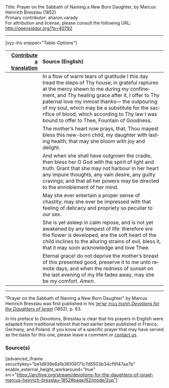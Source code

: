 <html>
<head></head>
<body>
Title: Prayer on the Sabbath of Naming a New Born Daughter, by Marcus Heinrich Bresslau (1852)<br />
Primary contributor: aharon.varady<br />
For attribution and license, please consult the following URL: <a href="http://opensiddur.org/?p=40792">http://opensiddur.org/?p=40792</a>
<p />
<hr />

[xyz-ihs snippet="Table-Options"]<table style="margin-left: auto; margin-right: auto;" class="draggable">
<thead><tr><th id="x" style="text-align: right;"><a href="/contributing/upload/">Contribute a translation</a></th><th style="text-align: left;">Source (English)</th></tr></thead>
<tbody>
<tr><td style="vertical-align:top;">
<div class="liturgy" lang="he">

</span></div></td>
 
<td style="vertical-align:top;">
<div class="english" lang="en">
In a flow of warm tears of gratitude 
I this day tread the steps of Thy house; 
in grateful raptures at the mercy shewn to me 
during my confinement, 
and Thy healing grace after it, 
I offer to Thy paternal love my inmost thanks—
the outpouring of my soul, 
which may be a substitute for the sacrifice of blood, 
which according to Thy law I was bound to offer to Thee, 
Fountain of Goodness. 
</div></td></tr>


<tr><td style="vertical-align:top;">
<div class="liturgy" lang="he">

</span></div></td>
 
<td style="vertical-align:top;">
<div class="english" lang="en">
The mother’s heart now prays, 
that, Thou mayest bless this new-born child, my daughter 
with lasting health; 
that may she bloom with joy and delight. 
</div></td></tr>


<tr><td style="vertical-align:top;">
<div class="liturgy" lang="he">

</span></div></td>
 
<td style="vertical-align:top;">
<div class="english" lang="en">
And when she shall have outgrown the cradle, 
then bless her O God with the spirit of light and truth. 
Grant that she may not harbour in her heart 
any impure thoughts, 
any vain desire, 
any guilty cravings; 
and that all her powers may be directed 
to the ennoblement of her mind. 
</div></td></tr>


<tr><td style="vertical-align:top;">
<div class="liturgy" lang="he">

</span></div></td>
 
<td style="vertical-align:top;">
<div class="english" lang="en">
May she ever entertain a proper sense of chastity; 
may she ever be impressed 
with that feeling of delicacy and propriety 
so peculiar to our sex. 
</div></td></tr>


<tr><td style="vertical-align:top;">
<div class="liturgy" lang="he">

</span></div></td>
 
<td style="vertical-align:top;">
<div class="english" lang="en">
She is yet asleep in calm repose, 
and is not yet awakened by any tempest of life: 
therefore ere the flower is developed, 
ere the soft heart of the child 
inclines to the alluring strains of evil, 
bless it, that it may soon acknowledge and love Thee. 
</div></td></tr>


<tr><td style="vertical-align:top;">
<div class="liturgy" lang="he">

</span></div></td>
 
<td style="vertical-align:top;">
<div class="english" lang="en">
Eternal grace! 
do not deprive the mother’s breast of this presented good, 
preserve it to me unto remote days, 
and when the redness of sunset 
on the last evening of my life 
fades away, 
may she be my comfort. 
<em>Amen</em>. 
</div></td></tr>
</tbody></table>

<hr />

"Prayer on the Sabbath of Naming a New Born Daughter" by Marcus Heinrich Bresslau was first published in his <a href="/?p=32040">תחנות בנות ישראל <em>Devotions for the Daughters of Israel</em></a> (1852), p. 63. 

In his preface to <em>Devotions</em>, Bresslau is clear that his prayers in English were adapted from traditional teḥinot that had earlier been published in France, Germany, and Poland. If you know of a specific prayer that may have served as the basis for this one, please leave a comment or <a href="/contact/">contact us</a>.

<h3>Source(s)</h3>

[advanced_iframe securitykey="be1d939e6a1b36109171c7d5503b34cf9147aa7b" enable_external_height_workaround="true" src="https://archive.org/stream/devotions-for-the-daughters-of-israel-marcus-heinrich-bresslau-1852#page/62/mode/2up"]

&nbsp;
</body>
</html>